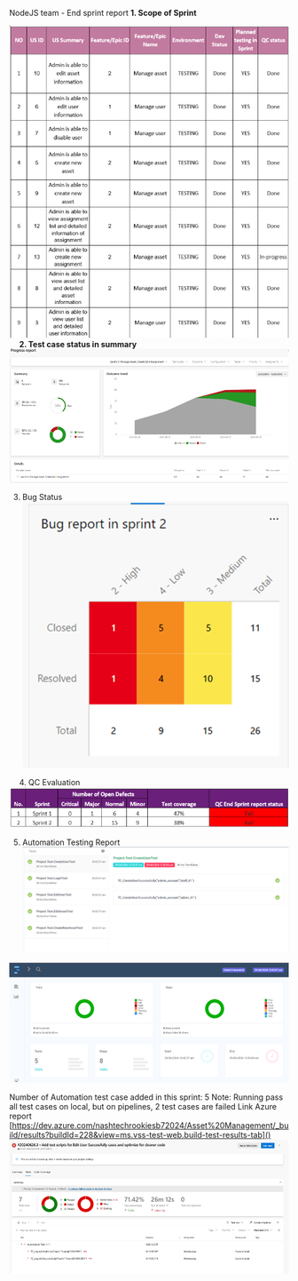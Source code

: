 NodeJS team - End sprint report
**1. Scope of Sprint** 

![image.png](/.attachments/image-38562560-0b1c-4046-83ea-e6f28349edb1.png)
 
**2. Test case status in summary**
 ![image.png](/.attachments/image-3f394b56-837b-44cf-97c4-a9340fecaf38.png)

3. Bug Status 
 ![image.png](/.attachments/image-6721a7dd-2d78-4851-96d4-a305beb4697b.png)

 
4. QC Evaluation
![image.png](/.attachments/image-09928c80-63d7-42cc-8cd1-dc74669633e5.png)

5. Automation Testing Report
![image.png](/.attachments/image-436229a3-960d-465d-8a0c-99512a116196.png)
 
![image.png](/.attachments/image-08cd0649-d91a-4db8-9ccc-1eb2c467f275.png)
 

Number of Automation test case added in this sprint: 5
Note: Running pass all test cases on local, but on pipelines, 2 test cases are failed
Link Azure report [https://dev.azure.com/nashtechrookiesb72024/Asset%20Management/_build/results?buildId=228&view=ms.vss-test-web.build-test-results-tab]()
![image.png](/.attachments/image-9dbda3d6-1460-4a49-b014-3b1a524a7da7.png)
 



